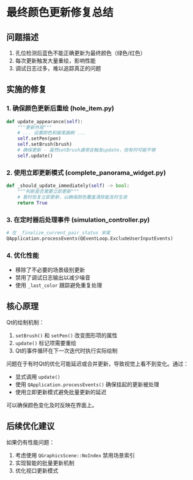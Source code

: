 # 最终颜色更新修复总结

## 问题描述
1. 孔位检测后蓝色不能正确更新为最终颜色（绿色/红色）
2. 每次更新触发大量重绘，影响性能
3. 调试日志过多，难以追踪真正的问题

## 实施的修复

### 1. 确保颜色更新后重绘 (hole_item.py)
```python
def update_appearance(self):
    """更新外观"""
    # ... 设置颜色和画笔画刷 ...
    self.setPen(pen)
    self.setBrush(brush)
    # 确保更新 - 虽然setBrush通常会触发update，但有时可能不够
    self.update()
```

### 2. 使用立即更新模式 (complete_panorama_widget.py)
```python
def _should_update_immediately(self) -> bool:
    """判断是否需要立即更新"""
    # 暂时恢复立即更新，以确保颜色覆盖清除能及时生效
    return True
```

### 3. 在定时器后处理事件 (simulation_controller.py)
```python
# 在 _finalize_current_pair_status 末尾
QApplication.processEvents(QEventLoop.ExcludeUserInputEvents)
```

### 4. 优化性能
- 移除了不必要的场景级别更新
- 禁用了调试日志输出以减少噪音
- 使用 `_last_color` 跟踪避免重复处理

## 核心原理

Qt的绘制机制：
1. `setBrush()` 和 `setPen()` 改变图形项的属性
2. `update()` 标记项需要重绘
3. Qt的事件循环在下一次迭代时执行实际绘制

问题在于有时Qt的优化可能延迟或合并更新，导致视觉上看不到变化。通过：
- 显式调用 `update()`
- 使用 `QApplication.processEvents()` 确保挂起的更新被处理
- 使用立即更新模式避免批量更新的延迟

可以确保颜色变化及时反映在界面上。

## 后续优化建议

如果仍有性能问题：
1. 考虑使用 `QGraphicsScene::NoIndex` 禁用场景索引
2. 实现智能的批量更新机制
3. 优化视口更新模式